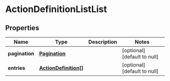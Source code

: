 # ActionDefinitionListList

## Properties
Name | Type | Description | Notes
------------ | ------------- | ------------- | -------------
**pagination** | [**Pagination**](Pagination.md) |  | [optional] [default to null]
**entries** | [**ActionDefinition[]**](ActionDefinition.md) |  | [optional] [default to null]


